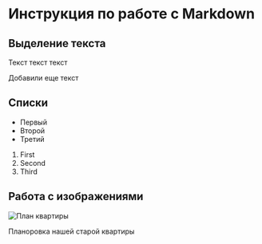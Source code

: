 # Инструкция по работе с Markdown

## Выделение текста
Текст текст текст 

Добавили еще текст 
## Списки
 
* Первый
* Второй
* Третий

1. First
2. Second
3. Third

## Работа с изображениями
![План квартиры](plan.jpg)

Планоровка нашей старой квартиры
